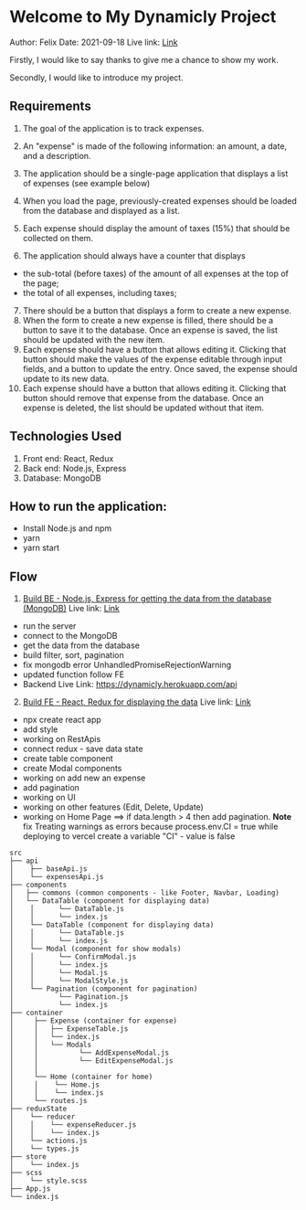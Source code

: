 # Welcome to My Dynamicly Project

Author: Felix
Date: 2021-09-18
Live link: [Link](https://dynamicly-project-interview-fe.vercel.app/home)

Firstly, I would like to say thanks to give me a chance to show my work.

Secondly, I would like to introduce my project.

## Requirements

1. The goal of the application is to track expenses.
2. An "expense" is made of the following information: an amount, a date, and a description.
3. The application should be a single-page application that displays a list of expenses (see example below)

4. When you load the page, previously-created expenses should be loaded from the database and displayed as a list.
5. Each expense should display the amount of taxes (15%) that should be collected on them.
6. The application should always have a counter that displays

- the sub-total (before taxes) of the amount of all expenses at the top of the page;
- the total of all expenses, including taxes;

7. There should be a button that displays a form to create a new expense.
8. When the form to create a new expense is filled, there should be a button to save it to the database. Once an expense is saved, the list should be updated with the new item.
9. Each expense should have a button that allows editing it. Clicking that button should make the values of the expense editable through input fields, and a button to update the entry. Once saved, the expense should update to its new data.
10. Each expense should have a button that allows editing it. Clicking that button should remove that expense from the database. Once an expense is deleted, the list should be updated without that item.

## Technologies Used

1. Front end: React, Redux
2. Back end: Node.js, Express
3. Database: MongoDB

## How to run the application:

- Install Node.js and npm
- yarn
- yarn start

## Flow

1. [Build BE - Node.js, Express for getting the data from the database (MongoDB)](https://github.com/felix-le/dynamicly_project_interview_be)
   Live link: [Link](https://dynamicly.herokuapp.com/api)

- run the server
- connect to the MongoDB
- get the data from the database
- build filter, sort, pagination
- fix mongodb error UnhandledPromiseRejectionWarning
- updated function follow FE
- Backend Live Link: https://dynamicly.herokuapp.com/api

2. [Build FE - React, Redux for displaying the data](https://github.com/felix-le/dynamicly_project_interview_fe)
   Live link: [Link](https://dynamicly-project-interview-fe.vercel.app/home)

- npx create react app
- add style
- working on RestApis
- connect redux - save data state
- create table component
- create Modal components
- working on add new an expense
- add pagination
- working on UI
- working on other features (Edit, Delete, Update)
- working on Home Page
  ==> if data.length > 4 then add pagination.
  **Note** fix Treating warnings as errors because process.env.CI = true while deploying to vercel
  create a variable "CI" - value is false

```
src
├── api
│    ├── baseApi.js
│    └── expensesApi.js
├── components
│   ├── commons (common components - like Footer, Navbar, Loading)
│   └── DataTable (component for displaying data)
│    │      └── DataTable.js
│    │      └── index.js
│    └── DataTable (component for displaying data)
│    │      └── DataTable.js
│    │      └── index.js
│    └── Modal (component for show modals)
│    │      └── ConfirmModal.js
│    │      └── index.js
│    │      └── Modal.js
│    │      └── ModalStyle.js
│    └── Pagination (component for pagination)
│           └── Pagination.js
│           └── index.js
├── container
│     ├── Expense (container for expense)
│     │   ├── ExpenseTable.js
│     │   └── index.js
│     │   └── Modals
│     │          └── AddExpenseModal.js
│     │          └── EditExpenseModal.js
│     │
│     └── Home (container for home)
│     │    └── Home.js
│     │    └── index.js
│     └── routes.js
├── reduxState
│    └── reducer
│    │    └── expenseReducer.js
│    │    └── index.js
│    └── actions.js
│    └── types.js
├── store
│    └── index.js
├── scss
│    └── style.scss
├── App.js
└── index.js
```
